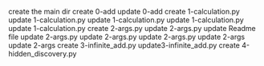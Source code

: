 create the main dir
create 0-add
update 0-add
create 1-calculation.py
update 1-calculation.py
update 1-calculation.py
update 1-calculation.py
update 1-calculation.py
create 2-args.py
update 2-args.py
update Readme file
update 2-args.py
update 2-args.py
update 2-args.py
update 2-args
update 2-args
create 3-infinite_add.py
update3-infinite_add.py
create 4-hidden_discovery.py
